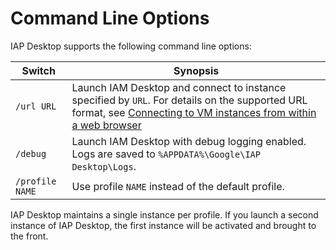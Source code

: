 # Command Line Options

IAP Desktop supports the following command line options:

| Switch | Synopsis |
| ------ | -------- |
| `/url URL` | Launch IAM Desktop and connect to instance specified by `URL`. For details on the supported URL format, see [Connecting to VM instances from within a web browser](connect-by-url.md) |
| `/debug`     |  Launch IAM Desktop with debug logging enabled. Logs are saved to `%APPDATA%\Google\IAP Desktop\Logs`.
| `/profile NAME` | Use profile `NAME` instead of the default profile. |

IAP Desktop maintains a single instance per profile. If you launch a second instance
of IAP Desktop, the first instance will be activated and brought to the front. 